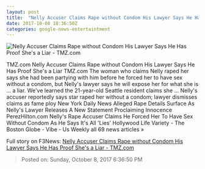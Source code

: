 ```yaml
---
layout: post
title:  "Nelly Accuser Claims Rape without Condom His Lawyer Says He Has Proof She's a Liar - TMZ.com"
date: 2017-10-08 18:36:50Z
categories: google-news-entertaintment
---
```


![Nelly Accuser Claims Rape without Condom His Lawyer Says He Has Proof She's a Liar - TMZ.com](https://media.tmz.com/2017/10/07/1007-nelly-tmz-03-1200x630.jpg)

TMZ.com Nelly Accuser Claims Rape without Condom His Lawyer Says He Has Proof She's a Liar TMZ.com The woman who claims Nelly raped her says she had been partying with him before he forced her to have sex without a condom, but Nelly's lawyer says he will expose her for what she is ... a liar. We've learned the 21-year-old Seattle resident claims she ... Nelly's accuser reportedly says star raped her without a condom; lawyer dismisses claims as fame ploy New York Daily News Alleged Rape Details Surface As Nelly's Lawyer Releases A New Statement Proclaiming Innocence PerezHilton.com Nelly's Rape Accuser Claims He Forced Her To Have Sex Without Condom As He Says It's All 'Lies' Hollywood Life Variety - The Boston Globe - Vibe - Us Weekly all 69 news articles »


Full story on F3News: [Nelly Accuser Claims Rape without Condom His Lawyer Says He Has Proof She's a Liar - TMZ.com](http://www.f3nws.com/n/dKZNXJ)

> Posted on: Sunday, October 8, 2017 6:36:50 PM
